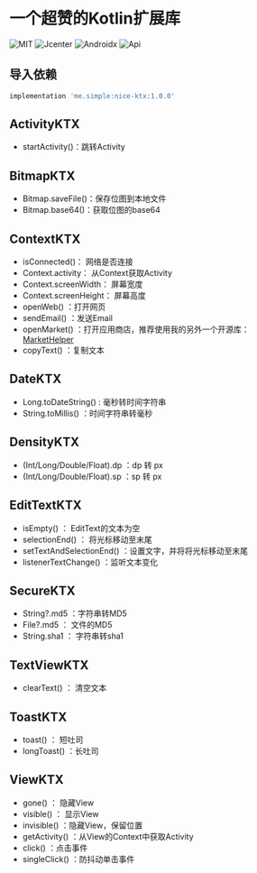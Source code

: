# 一个超赞的Kotlin扩展库

![MIT](https://img.shields.io/badge/License-MIT-orange?style=flat-square)  ![Jcenter](https://img.shields.io/badge/Jcenter-x.y.z-brightgreen?style=flat-square)  ![Androidx](https://img.shields.io/badge/Androidx-Yes-blue?style=flat-square)  ![Api](https://img.shields.io/badge/Api-14+-blueviolet?style=flat-square) 

## 导入依赖

```groovy
implementation 'me.simple:nice-ktx:1.0.0'
```

## ActivityKTX

* startActivity()：跳转Activity

## BitmapKTX

* Bitmap.saveFile()：保存位图到本地文件
* Bitmap.base64()：获取位图的base64

## ContextKTX

* isConnected()： 网络是否连接
* Context.activity： 从Context获取Activity
* Context.screenWidth： 屏幕宽度
* Context.screenHeight： 屏幕高度
* openWeb() ：打开网页
* sendEmail() ：发送Email
* openMarket() ：打开应用商店，推荐使用我的另外一个开源库：[MarketHelper](https://github.com/simplepeng/MarketHelper)
* copyText() ：复制文本

## DateKTX

* Long.toDateString() : 毫秒转时间字符串
* String.toMillis() ：时间字符串转毫秒

## DensityKTX

* (Int/Long/Double/Float).dp ：dp 转 px
* (Int/Long/Double/Float).sp ：sp 转 px 

## EditTextKTX

* isEmpty() ： EditText的文本为空
* selectionEnd() ： 将光标移动至末尾
* setTextAndSelectionEnd() ：设置文字，并将将光标移动至末尾
* listenerTextChange() ：监听文本变化

## SecureKTX

* String?.md5 ：字符串转MD5
* File?.md5 ： 文件的MD5
* String.sha1 ： 字符串转sha1

## TextViewKTX

* clearText() ： 清空文本

## ToastKTX

* toast() ： 短吐司
* longToast() ：长吐司

## ViewKTX

* gone() ： 隐藏View
* visible() ： 显示View
* invisible() ：隐藏View，保留位置
* getActivity() ：从View的Context中获取Activity
* click() ：点击事件
* singleClick() ：防抖动单击事件




